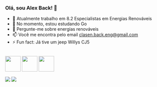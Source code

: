 ### Olá, sou Alex Back! 👋

- 🔭 Atualmente trabalho em 8.2 Especialistas em Energias Renováveis
- 🌱 No momento, estou estudando Go
- 💬 Pergunte-me sobre energias renováveis
- 📫 Você me encontra pelo email clasen.back.eng@gmail.com
- ⚡ Fun fact: Já tive um jeep Willys CJ5

<!--
**clasenback/clasenback** is a ✨ _special_ ✨ repository because its `README.md` (this file) appears on your GitHub profile.

Here are some ideas to get you started:

- 🔭 I’m currently working on ...
- 🌱 I’m currently learning ...
- 👯 I’m looking to collaborate on ...
- 🤔 I’m looking for help with ...
- 💬 Ask me about ...
- 📫 How to reach me: ...
- 😄 Pronouns: ...
- ⚡ Fun fact: ...
-->

<div style="display: inline_block"><br>
<img align="center" height="50px" width="50px" src="https://cdn.jsdelivr.net/gh/devicons/devicon/icons/go/go-original.svg" /> 

<img align="center" height="50px" width="50px" src="https://cdn.jsdelivr.net/gh/devicons/devicon/icons/python/python-original.svg" />

<img align="center" height="50px" width="50px" src="https://cdn.jsdelivr.net/gh/devicons/devicon/icons/postgresql/postgresql-original.svg" />
</div>
<br>
<div>
   <a href="https://www.instagram.com/alex.back//" target="_blank"><img src="https://img.shields.io/badge/Instagram-E4405F?style=for-the-badge&logo=instagram&logoColor=white"></a>
   <a href="https://twitter.com/EnergiasLimpas" target="_blank"><img src="https://img.shields.io/badge/Twitter-1DA1F2?style=for-the-badge&logo=twitter&logoColor=white"></a>
</div>
